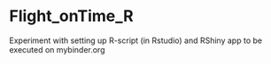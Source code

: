 # Flight_onTime_R
Experiment with setting up R-script (in Rstudio) and RShiny app to be executed on mybinder.org
